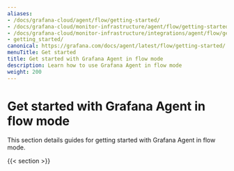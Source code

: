 ```yaml
---
aliases:
- /docs/grafana-cloud/agent/flow/getting-started/
- /docs/grafana-cloud/monitor-infrastructure/agent/flow/getting-started/
- /docs/grafana-cloud/monitor-infrastructure/integrations/agent/flow/getting-started/
- getting_started/
canonical: https://grafana.com/docs/agent/latest/flow/getting-started/
menuTitle: Get started
title: Get started with Grafana Agent in flow mode
description: Learn how to use Grafana Agent in flow mode
weight: 200
---
```


# Get started with Grafana Agent in flow mode

This section details guides for getting started with Grafana Agent in flow mode.

{{< section >}}
